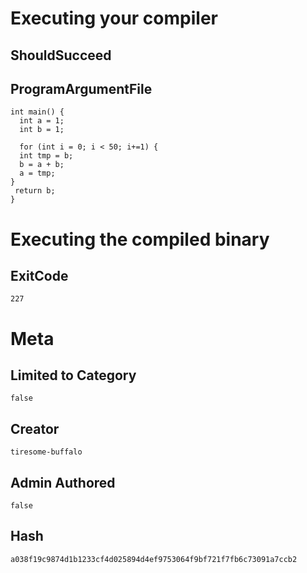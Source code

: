 # Executing your compiler

## ShouldSucceed

## ProgramArgumentFile

```
int main() {
  int a = 1;
  int b = 1;
  
  for (int i = 0; i < 50; i+=1) {
  int tmp = b;  
  b = a + b;
  a = tmp;  
}
 return b;
}
```

# Executing the compiled binary

## ExitCode

```
227
```

# Meta

## Limited to Category

```
false
```

## Creator

```
tiresome-buffalo
```

## Admin Authored

```
false
```

## Hash

```
a038f19c9874d1b1233cf4d025894d4ef9753064f9bf721f7fb6c73091a7ccb2
```
